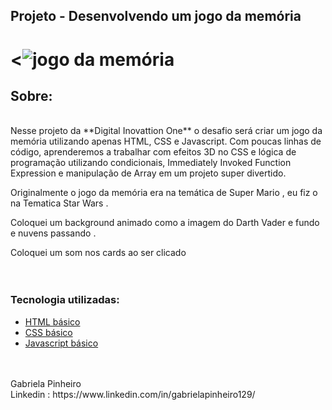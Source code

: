 ## Projeto - Desenvolvendo um jogo da memória 

<h1>
    <<img src="https://i.ibb.co/PtXC9tZ/DIO-Jogo-da-memoria.png" alt="jogo da memória" border="0">

</h1>
 

## Sobre: 
<br>
Nesse projeto da **Digital Inovattion One** o desafio será criar um jogo da memória utilizando apenas HTML, CSS e Javascript. Com poucas linhas de código, aprenderemos a trabalhar com efeitos 3D no CSS e lógica de programação utilizando condicionais, Immediately Invoked Function Expression e manipulação de Array em um projeto super divertido.
 
Originalmente o jogo da memória era na temática de Super Mario , eu fiz o na Tematica Star Wars . 
 
Coloquei um background animado como a imagem do Darth Vader e fundo e nuvens passando  .
  
Coloquei um som nos cards ao ser clicado 
<br>
<br>
<br>
###  Tecnologia utilizadas:

* [HTML básico](https://www.w3schools.com/html/)
* [CSS básico](https://developer.mozilla.org/pt-BR/docs/Web/CSS)
* [Javascript básico](https://developer.mozilla.org/pt-BR/docs/Web/JavaScript)

<br>
<br>
Gabriela Pinheiro <br>
Linkedin :  https://www.linkedin.com/in/gabrielapinheiro129/ <br>